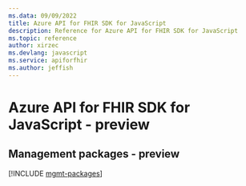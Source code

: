 ```yaml
---
ms.data: 09/09/2022
title: Azure API for FHIR SDK for JavaScript
description: Reference for Azure API for FHIR SDK for JavaScript
ms.topic: reference
author: xirzec
ms.devlang: javascript
ms.service: apiforfhir
ms.author: jeffish
---
```

# Azure API for FHIR SDK for JavaScript - preview

## Management packages - preview
[!INCLUDE [mgmt-packages](api-for-fhir-mgmt-index.md)]

